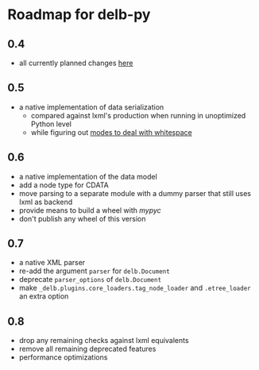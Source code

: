 # Roadmap for delb-py

## 0.4

- all currently planned changes [here](https://github.com/delb-xml/delb-py/milestone/3)

## 0.5

- a native implementation of data serialization
  - compared against lxml's production when running in unoptimized Python level
  - while figuring out [modes to deal with whitespace](https://github.com/delb-xml/delb-py/issues/54)

## 0.6

- a native implementation of the data model
- add a node type for CDATA
- move parsing to a separate module with a dummy parser that still uses lxml as backend
- provide means to build a wheel with *mypyc*
- don't publish any wheel of this version

## 0.7

- a native XML parser
- re-add the argument `parser` for `delb.Document`
- deprecate `parser_options` of `delb.Document`
- make `_delb.plugins.core_loaders.tag_node_loader` and `.etree_loader` an extra option

## 0.8

- drop any remaining checks against lxml equivalents
- remove all remaining deprecated features
- performance optimizations
